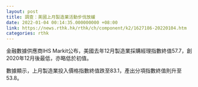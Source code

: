 ```yaml
---
layout: post
title: 調查：美國上月製造業活動步伐放緩
date: 2022-01-04 00:14:35.000000000 +08:00
link: https://news.rthk.hk/rthk/ch/component/k2/1627186-20220104.htm
categories: rthk
---
```


金融數據供應商IHS Markit公布，美國去年12月製造業採購經理指數終值57.7，創2020年12月後最低，亦略低於初值。

數據顯示，上月製造業投入價格指數終值跌至83.1，產出分項指數終值則升至53.8。
